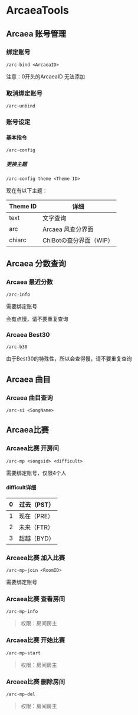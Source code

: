 # ArcaeaTools

## Arcaea 账号管理

### 绑定账号

```
/arc-bind <ArcaeaID>
```

注意：0开头的ArcaeaID 无法添加

### 取消绑定账号

```
/arc-unbind
```

### 账号设定

#### 基本指令

```
/arc-config
```

##### 更换主题

```
/arc-config theme <Theme ID>
```

现在有以下主题：

| Theme ID | 详细                    |
| -------- | ----------------------- |
| text     | 文字查询                |
| arc      | Arcaea 风查分界面       |
| chiarc   | ChiBotの查分界面（WIP） |

## Arcaea 分数查询

### Arcaea 最近分数

```
/arc-info
```

需要绑定账号

会有点慢，请不要重复查询

### Arcaea Best30

```
/arc-b30
```

由于Best30的特殊性，所以会查得慢，请不要重复查询

## Arcaea 曲目

### Arcaea 曲目查询

```
/arc-si <SongName>
```

## Arcaea比赛

### Arcaea比赛 开房间

```
/arc-mp <songsid> <difficult>
```

需要绑定账号，仅限4个人

#### difficult详细

| 0    | 过去（PST） |
| ---- | ----------- |
| 1    | 现在（PRE） |
| 2    | 未来（FTR） |
| 3    | 超越（BYD） |

### Arcaea比赛 加入比赛

```
/arc-mp-join <RoomID>
```

需要绑定账号

### Arcaea比赛 查看房间

```
/arc-mp-info
```

> 权限：房间房主

### Arcaea比赛 开始比赛

```
/arc-mp-start
```

> 权限：房间房主

### Arcaea比赛 删除房间

```
/arc-mp-del
```

> 权限：房间房主